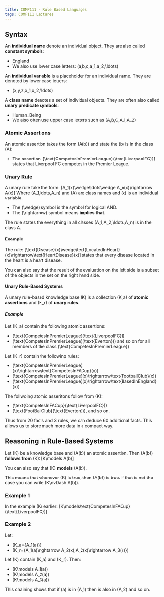 ```yaml
---
title: COMP111 - Rule Based Languages
tags: COMP111 Lectures
---
```

## Syntax
An **individual name** denote an individual object. They are also called **constant symbols**:

* England
* We also use lower case letters: \(a,b,c,a_1,a_2,\ldots\)

An **individual variable** is a placeholder for an individual name. They are denoted by lower case letters:

* \(x,y,z,x_1,x_2,\ldots\)

A **class name** denotes a set of individual objects. They are often also called **unary predicate symbols**:

* Human_Being
* We also often use upper case letters such as \(A,B,C,A_1,A_2\)

### Atomic Assertions

An atomic assertion takes the form \(A(b)\) and state the \(b\) is in the class \(A\):

* The assertion,
\[\text{CompetesInPremierLeague}(\text{LiverpoolFC})\] states that Liverpool FC competes in the Premier League.

### Unary Rule
A unary rule take the form:
\[A_1(x)\wedge\ldots\wedge A_n(x)\rightarrow A(x)\]
Where \(A_1,ldots,A_n\) and \(A\) are class names and \(x\) is an individual variable.

* The \(\wedge\) symbol is the symbol for logical AND.
* The \(\rightarrow\) symbol means **implies that**.

The rule states the everything in all classes \(A_1,A_2,\ldots,A_n\) is in the class A.

#### Example

The rule:
\[\text{Disease}(x)\wedge\text{LocatedInHeart}(x)\rightarrow\text{HeartDisease}(x)\]
states that every disease located in the heart is a heart disease.

You can also say that the result of the evaluation on the left side is a subset of the objects in the set on the right hand side.

#### Unary Rule-Based Systems
A unary rule-based knowledge base \(K\) is a collection \(K_a\) of **atomic assertions** and \(K_r\) of **unary rules**.

##### Example
Let \(K_a\) contain the following atomic assertions:

* \(\text{CompetesInPremierLeague}(\text{LiverpoolFC})\)
* \(\text{CompetesInPremierLeague}(\text{Everton})\) and so on for all members of the class \(\text{CompetesInPremierLeague}\)

Let \(K_r\) contain the following rules:

* \(\text{CompetesInPremierLeague}(x)\rightarrow\text{CompetesInFACup}(x)\)
* \(\text{CompetesInPremierLeague}(x)\rightarrow\text{FootballClub}(x)\)
* \(\text{CompetesInPremierLeague}(x)\rightarrow\text{BasedInEngland}(x)\)

The follwoing atomic asseritons follow from \(K\):

* \(\text{CompetesInFACup}(\text{LiverpoolFC})\)
* \(\text{FootBallClub}(\text{Everton})\), and so on.

Thus from 20 facts and 3 rules, we can deduce 60 additional facts. This allows us to store much more data in a compact way.

## Reasoning in Rule-Based Systems
Let \(K\) be a knowledge base and \(A(b)\) an atomic assertion. Then \(A(b)\) **follows from** \(K\):
\[K\models A(b)\]

You can also say that \(K\) **models** \(A(b)\).

This means that whenever \(K\) is true, then \(A(b)\) is true. If that is not the case you can write \(K\nvDash A(b)\).

### Example 1
In the example \(K\) earlier:
\[K\models\text{CompetesInFACup}(\text{LiverpoolFC})\]

### Example 2
Let:

* \(K_a=\{A_1(a)\}\)
* \(K_r=\{A_1(a)\rightarrow A_2(x),A_2(x)\rightarrow A_3(x)\}\)

Let \(K\) contain \(K_a\) and \(K_r\). Then:

* \(K\models A_1(a)\)
* \(K\models A_2(a)\)
* \(K\models A_3(a)\)

This chaining shows that if \(a\) is in \(A_1\) then is also in \(A_2\) and so on.
